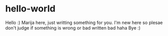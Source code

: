 # hello-world
Hello :)
Marija here, just writting something for you. I'm new here so plesae don't judge if something is wrong or bad written bad haha
Bye :)
